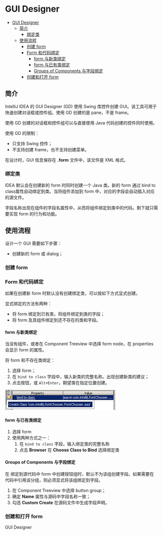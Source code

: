 # GUI Designer

- [GUI Designer](#gui-designer)
  - [简介](#简介)
    - [绑定类](#绑定类)
  - [使用流程](#使用流程)
    - [创建 form](#创建-form)
    - [Form 和代码绑定](#form-和代码绑定)
      - [form 与新类绑定](#form-与新类绑定)
      - [form 与已有类绑定](#form-与已有类绑定)
      - [Groups of Components 与字段绑定](#groups-of-components-与字段绑定)
    - [创建和打开 form](#创建和打开-form)

## 简介

IntelliJ IDEA 的 GUI Designer (GD) 使用 Swing 库控件创建 GUI。该工具可用于快速创建对话框或控件组。使用 GD 创建的是 pane，不是 frame。

使用 GD 创建的对话框和控件组可以与直接使用 Java 代码创建的控件同时使用。

使用 GD 的限制：

- 只支持 Swing 控件；
- 不支持创建 frame，也不支持创建菜单。

在设计时，GUI 信息保存在 **.form** 文件中，该文件是 XML 格式。

### 绑定类

IDEA 默认会在创建新的 form 时同时创建一个 Java 类。新的 form 通过 bind to class属性自动绑定到类。当将组件添加到 form 中，对应的字段会自动插入对应的源文件。

字段名称出现在组件的字段名属性中，从而将组件绑定到类中的代码。剩下就只需要实现 form 的行为和功能。

## 使用流程

设计一个 GUI 需要如下步骤：

- 创建新的 form 或 dialog；


### 创建 form

### Form 和代码绑定

如果在创建新 form 时默认没有创建绑定类，可以按如下方式显式创建。

显式绑定的方法有两种：

- 将 form 绑定到已有类，将组件绑定到类的字段；
- 将 form 及其组件绑定到还不存在的类和字段。

#### form 与新类绑定

当没有组件，或者在 Component Treeview 中选择 form node，在 properties 会显示 form 的属性。

将 form 和不存在类绑定：

1. 选择 form；
2. 在 `bind to class` 字段中，输入新类的完整名称。出现创建新类的建议；
3. 点击按钮，或 `Alt+Enter`，期望类在指定位置创建。

![](images/2021-11-13-23-29-49.png)

#### form 与已有类绑定

1. 选择 form
2. 使用两种方式之一：
   1. 在 `bind to class` 字段，输入绑定类的完整名称
   2. 点击 **Browser** 在 **Choose Class to Bind** 选择绑定类

#### Groups of Components 与字段绑定

在 绑定到源代码中 form 中创建按钮组时，默认不为该组创建字段。如果需要在代码中引用该分组，则必须显式将该组绑定到字段。

1. 在 Component Treeview 中选择 button group；
2. 确定 **Name** 属性与源码中字段名称一致；
3. 勾选 **Custom Create** 在源码文件中生成字段声明。

### 创建和打开 form

GUI Designer 